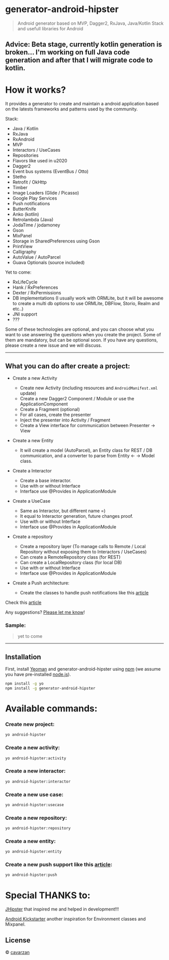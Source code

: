 # generator-android-hipster
> Android generator based on MVP, Dagger2, RxJava, Java/Kotlin Stack and usefull libraries for Android

## Advice: Beta stage, currently kotlin generation is broken... I'm working on full Java code generation and after that I will migrate code to kotlin.

# How it works?

It provides a generator to create and maintain a android application based on the latests frameworks and patterns used by the community.

Stack:
- Java / Kotlin
- RxJava
- RxAndroid
- MVP
- Interactors / UseCases
- Repositories
- Flavors like used in u2020
- Dagger2
- Event bus systems (EventBus / Otto)
- Stetho
- Retrofit / OkHttp
- Timber
- Image Loaders (Glide / Picasso)
- Google Play Services
- Push notifications
- ButterKnife
- Anko (kotlin)
- Retrolambda (Java)
- JodaTime / jodamoney
- Gson
- MixPanel
- Storage in SharedPreferences using Gson
- PrintView
- Calligraphy
- AutoValue / AutoParcel
- Guava Optionals (source included)

Yet to come:
- RxLifeCycle
- Hank / RxPreferences
- Dexter / RxPermissions
- DB implementations (I usually work with ORMLite, but it will be awesome to create a multi db options to use ORMLite, DBFlow, Storio, Realm and etc..)
- JNI support
- ???

Some of these technologies are optional, and you can choose what you want to use answering the questions when you create the project.
Some of them are mandatory, but can be optional soon. If you have any questions, please create a new issue and we will discuss.

---

## What you can do after create a project:

- Create a new Activity
  * Create new Activity (including resources and `AndroidManifest.xml` update)
  * Create a new Dagger2 Component / Module or use the ApplicationComponent
  * Create a Fragment (optional)
  * For all cases, create the presenter
  * Inject the presenter into Activity / Fragment
  * Create a View interface for communication between Presenter -> View

- Create a new Entity
  * It will create a model (AutoParcel), an Entity class for REST / DB communication, and a converter to parse from Entity <- -> Model class.

- Create a Interactor
  * Create a base interactor.
  * Use with or without Interface
  * Interface use @Provides in ApplicationModule

- Create a UseCase
  * Same as Interactor, but different name =)
  * It equal to Interactor generation, future changes proof.
  * Use with or without Interface
  * Interface use @Provides in ApplicationModule

- Create a repository
  * Create a repository layer (To manage calls to Remote / Local Repository without exposing them to Interactors / UseCases)
  * Can create a RemoteRepository class (for REST)
  * Can create a LocalRepository class (for local DB)
  * Use with or without Interface
  * Interface use @Provides in ApplicationModule

- Create a Push architecture:
  * Create the classes to handle push notifications like this [article](https://medium.com/@deividi/a-good-way-to-handle-incoming-notifications-in-android-dc64c29041a5)

Check this [article](https://medium.com/@dmilicic/a-detailed-guide-on-developing-android-apps-using-the-clean-architecture-pattern-d38d71e94029#.ucymv1rr1)

Any suggestions? [Please let me know](https://github.com/cavarzan/generator-android-hipster/issues)!

### Sample:
>yet to come
---

## Installation

First, install [Yeoman](http://yeoman.io) and generator-android-hipster using [npm](https://www.npmjs.com/) (we assume you have pre-installed [node.js](https://nodejs.org/)).

```bash
npm install -g yo
npm install -g generator-android-hipster
```

# Available commands:

### Create new project:

```bash
yo android-hipster
```

### Create a new activity:

```bash
yo android-hipster:activity
```

### Create a new interactor:

```bash
yo android-hipster:interactor
```

### Create a new use case:

```bash
yo android-hipster:usecase
```

### Create a new repository:

```bash
yo android-hipster:repository
```

### Create a new entity:

```bash
yo android-hipster:entity
```

### Create a new push support like this [article](https://medium.com/@deividi/a-good-way-to-handle-incoming-notifications-in-android-dc64c29041a5):

```bash
yo android-hipster:push
```

# Special THANKS to:

[JHipster](https://github.com/jhipster/generator-jhipster) that inspired me and helped in development!!!

[Android Kickstarter](https://github.com/cristhianescobar/generator-android-starter/) another inspiration for Environment classes and Mixpanel.


## License

 © [cavarzan](https://github.com/cavarzan/)


[npm-image]: https://badge.fury.io/js/generator-android-hipster.svg
[npm-url]: https://npmjs.org/package/generator-android-hipster
[travis-image]: https://travis-ci.org/cavarzan/generator-android-hipster.svg?branch=master
[travis-url]: https://travis-ci.org/cavarzan/generator-android-hipster
[daviddm-image]: https://david-dm.org/cavarzan/generator-android-hipster.svg?theme=shields.io
[daviddm-url]: https://david-dm.org/cavarzan/generator-android-hipster
[coveralls-image]: https://coveralls.io/repos/cavarzan/generator-android-hipster/badge.svg
[coveralls-url]: https://coveralls.io/r/cavarzan/generator-android-hipster
